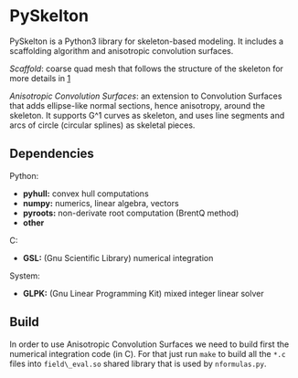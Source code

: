 # PySkelton

PySkelton is a Python3 library for skeleton-based modeling. It includes a scaffolding algorithm and anisotropic convolution surfaces.

*Scaffold*: coarse quad mesh that follows the structure of the skeleton for more details in [1](https://hal.inria.fr/hal-01774909v1)

*Anisotropic Convolution Surfaces*: an extension to Convolution Surfaces that adds ellipse-like normal sections, hence anisotropy, around the skeleton. It supports G^1 curves as skeleton, and uses line segments and arcs of circle (circular splines) as skeletal pieces.

## Dependencies

Python:
 * **pyhull:** convex hull computations
 * **numpy:** numerics, linear algebra, vectors
 * **pyroots:** non-derivate root computation (BrentQ method)
 * **other**

C:
 * **GSL:** (Gnu Scientific Library) numerical integration

System:
 * **GLPK:** (Gnu Linear Programming Kit) mixed integer linear solver

## Build

In order to use Anisotropic Convolution Surfaces we need to build first the numerical integration code (in C). For that just run `make` to build all the `*.c` files into `field\_eval.so` shared library that is used by `nformulas.py`.


